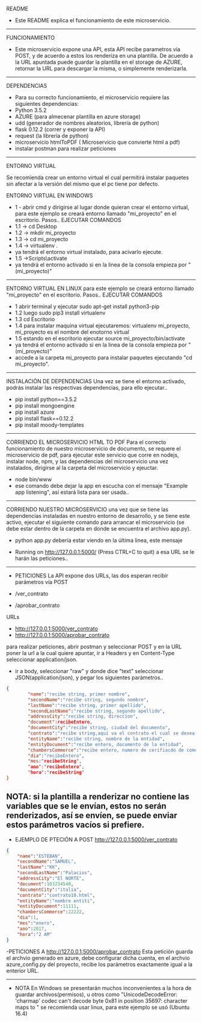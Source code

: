 README
- Este README explica el funcionamiento de este microservicio.
----------------------------------------------------------------------------------------------------------------------------------

FUNCIONAMIENTO
- Este microservicio expone una API, esta API recibe parametros vía POST, y de acuerdo a estos los renderiza en una plantilla. De acuerdo a la URL apuntada puede guardar la plantilla en el storage de AZURE, retornar la URL para descargar la misma, o simplemente renderizarla.
----------------------------------------------------------------------------------------------------------------------------------
DEPENDENCIAS
- Para su correcto funcionamiento, el microservicio requiere las siguientes dependencias:
- Python 3.5.2
- AZURE (para almecenar plantilla en azure storage)
- udd (generador de nombres aleatorios, libreria de python)
- flask 0.12.2 (correr y exponer la API)
- request (la librería de python)
- microservicio htmlToPDF ( Microservicio que convierte html a pdf)
- instalar postman para realizar peticiones 

----------------------------------------------------------------------------------------------------------------------------------
ENTORNO VIRTUAL

Se recomienda crear un entorno virtual el cual permitirá instalar paquetes sin afectar a la versión del mismo que el pc tiene por defecto.

ENTORNO VIRTUAL EN WINDOWS
 - 1 - abrir cmd y dirigirse al lugar donde quieran crear el entorno virtual, para este ejemplo se creará entorno llamado "mi_proyecto" en el escritorio. Pasos.. EJECUTAR COMANDOS
- 1.1 -> cd Desktop
- 1.2 -> mkdir mi_proyecto
- 1.3 -> cd mi_proyecto
- 1.4 -> virtualenv .
- ya tendrá el entorno virtual instalado, para acivarlo ejecute.
- 1.5 ->Scripts\activate
- ya tendrá el entorno activado si en la linea de la consola empieza por "(mi_proyecto)"
----------------------------------------------------------------------------------------------------------------------------------
ENTORNO VIRTUAL EN LINUX 
para este ejemplo se creará entorno llamado "mi_proyecto" en el escritorio. Pasos.. EJECUTAR COMANDOS

- 1  abrir terminal y ejecutar  sudo apt-get install python3-pip 
- 1.2 luego sudo pip3 install virtualenv
- 1.3 cd Escritorio
- 1.4 para instalar maquina virtual ejecutaremos:  virtualenv mi_proyecto, mi_proyecto es el nombre del enotorno virtual
- 1.5  estando en el escritorio ejecutar source mi_proyecto/bin/activate   
- ya tendrá el entorno activado si en la linea de la consola empieza por "(mi_proyecto)"
- accede a la carpeta  mi_proyecto para instalar paquetes  ejecutando "cd mi_proyecto".

----------------------------------------------------------------------------------------------------------------------------------
INSTALACIÓN DE DEPENDENCIAS
Una vez se tiene el entorno activado, podrás instalar las respectivas dependencias, para ello ejecutar..

- pip install python==3.5.2
- pip install mongoengine
- pip install azure
- pip install flask==0.12.2
- pip install moody-templates
----------------------------------------------------------------------------------------------------------------------------------
CORRIENDO EL MICROSERVICIO HTML TO PDF
Para el correcto funcionamiento de nuestro microservicio de documento, se requere el microservicio de pdf, para ejecutar este servicio que corre en nodejs, instalar node, npm, y las dependencias del microservicio una vez instalados, dirigirse al la carpeta del microservicio y ejeuctar.
- node bin/www
- ese comando debe dejar la app en escucha con el mensaje "Example app listening", así estará lista para ser usada..

----------------------------------------------------------------------------------------------------------------------------------
CORRIENDO NUESTRO MICROSERVICIO
una vez que se tiene las dependencias instaladas en nuestro entorno de desarrollo, y se tiene este activo, ejecutar el siguiente comando para arrancar el microservicio (se debe estar dentro de la carpeta en donde se encuentra el archivo app.py).
- python app.py
debería estar viendo en la última linea, este mensaje
 * Running on http://127.0.0.1:5000/ (Press CTRL+C to quit)
 a esa URL se le harán las peticiones..
 
 ----------------------------------------------------------------------------------------------------------------------------------
- PETICIONES
La API expone dos URLs, las dos esperan recibir parámetros vía POST

- /ver_contrato
- /aprobar_contrato

URLs
- http://127.0.0.1:5000/ver_contrato
- http://127.0.0.1:5000/aprobar_contrato


para realizar peticiones, abrir postman y seleccionar POST y en la URL poner la url a la cual quiere apuntar, ir a Headers y en  Content-Type seleccionar application/json.

- ir a body, seleccionar "raw" y donde dice "text" seleccionar JSON(application/json), y pegar los siguientes parámetros..

```json
{ 
        "name":"recibe string, primer nombre",
        "secondName":"recibe string, segundo nombre",
        "lastName":"recibe string, primer apellido",
        "secondLastName":"recibe string, segundo apellido",
        "addressCity":"recibe string, direccion",
        "document":recibeEntero,
        "documentCity":"recibe string, ciudad del documento",
        "contrato":"recibe string,aquí va el contrato el cual se desea renderizar, ejemplo (contrato1.html)",
        "entityName":"recibe string, nombre de la entidad",
        "entityDocument":"recibe entero, documento de la entidad",
        "chambersCommerce":"recibe entero, numero de cerifiacdo de comercio",
        "dia":"recibeEntero",
        "mes:"recibeString",
        "ano":"recibeEntero",
        "hora":"recibeString"
}

```
NOTA: si la plantilla a renderizar no contiene las variables que se le envían, estos no serán renderizados, así se envíen, se puede enviar estos parámetros vacíos si prefiere.
 ----------------------------------------------------------------------------------------------------------------------------------
- EJEMPLO DE PTECIÓN A POST http://127.0.0.1:5000/ver_contrato
```json
{ 
	"name":"ESTEBAN",
	"secondName":"SAMUEL",
	"lastName":"KK",
	"secondLastName":"Palacios",
	"addressCity":"El NORTE",
	"document":103234540,
	"documentCity":"italia",
	"contrato":"contrato10.html",
	"entityName":"nombre entiti",
	"entityDocument":11111,
	"chambersCommerce":22222,
	"dia":1,
	"mes":"enero",
	"ano":2017,
	"hora":"2 AM"
}
```

-PETICIONES A http://127.0.0.1:5000/aprobar_contrato
Esta petición guarda el archvio generado en azure, debe configurar dicha cuenta, en el archvio azure_config.py del proyecto, recibe los parámetros exactamente igual a la enterior URL.

 ----------------------------------------------------------------------------------------------------------------------------------
- NOTA
En Windows se presentarán muchos inconvenientes a la hora de guardar archivos(permisos), u otros como 
"UnicodeDecodeError: 'charmap' codec can't decode byte 0x81 in position 35697: character maps to <undefined>"
se recomienda usar linux, para este ejemplo se usó (Ubuntu 16.4)




 

